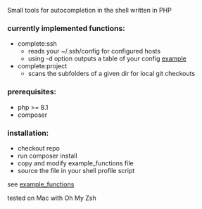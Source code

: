 
Small tools for autocompletion in the shell written in PHP

### currently implemented functions: 
 - complete:ssh
   - reads your ~/.ssh/config for configured hosts
   - using -d option outputs a table of your config [example](./doc/example_ssh.md)
 - complete:project
   - scans the subfolders of a given dir for local git checkouts

### prerequisites:
 - php >= 8.1
 - composer

### installation:
 - checkout repo
 - run composer install
 - copy and modify example_functions file
 - source the file in your shell profile script



see [example_functions](./doc/example_functions)

tested on Mac with Oh My Zsh